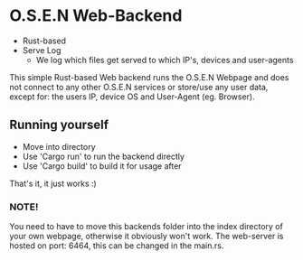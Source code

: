 # O.S.E.N Web-Backend

- Rust-based
- Serve Log
  - We log which files get served to which IP's, devices and user-agents

This simple Rust-based Web backend runs the O.S.E.N Webpage
and does not connect to any other O.S.E.N services
or store/use any user data, except for:
the users IP, device OS and User-Agent (eg. Browser).

## Running yourself

- Move into directory
- Use 'Cargo run' to run the backend directly
- Use 'Cargo build' to build it for usage after

That's it, it just works :)

### NOTE!

You need to have to move this backends folder into the index directory of your own webpage,
otherwise it obviously won't work. The web-server is hosted on port: 6464, this can be changed in the main.rs.